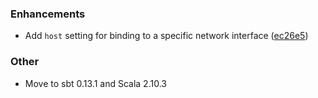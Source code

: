 ### Enhancements

* Add `host` setting for binding to a specific network interface ([ec26e5](https://github.com/JamesEarlDouglas/xsbt-web-plugin/commit/ec26e584a34c1159493d0bee2f68f595b6f02466))

### Other

* Move to sbt 0.13.1 and Scala 2.10.3
